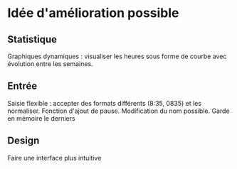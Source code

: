 # Idée d'amélioration possible

## Statistique

Graphiques dynamiques : visualiser les heures sous forme de courbe avec évolution entre les semaines.

## Entrée

Saisie flexible : accepter des formats différents (8:35, 0835) et les normaliser.
Fonction d'ajout de pause.
Modification du nom possible. Garde en mémoire le derniers

## Design

Faire une interface plus intuitive
